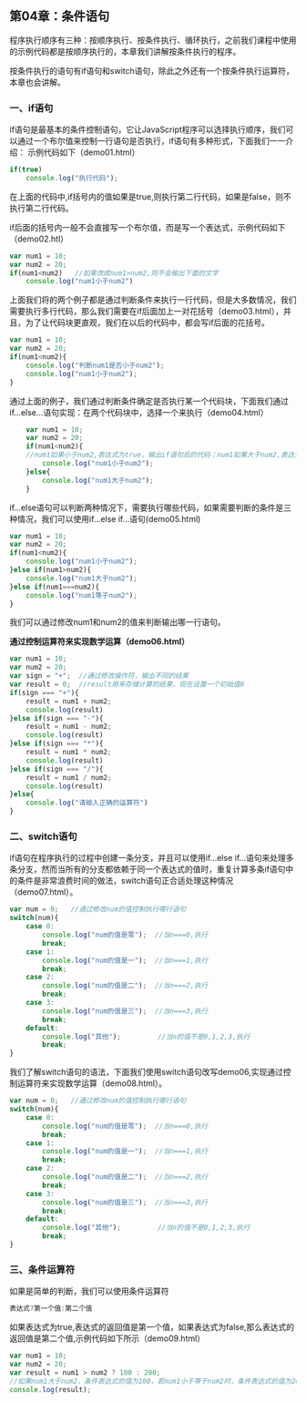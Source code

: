 ## 第04章：条件语句

程序执行顺序有三种：按顺序执行、按条件执行、循环执行，之前我们课程中使用的示例代码都是按顺序执行的，本章我们讲解按条件执行的程序。

按条件执行的语句有if语句和switch语句，除此之外还有一个按条件执行运算符，本章也会讲解。

### 一、if语句
if语句是最基本的条件控制语句，它让JavaScript程序可以选择执行顺序，我们可以通过一个布尔值来控制一行语句是否执行，if语句有多种形式，下面我们一一介绍：
示例代码如下（demo01.html）
``` js
if(true)  
    console.log("执行代码");
```
在上面的代码中,if括号内的值如果是true,则执行第二行代码，如果是false，则不执行第二行代码。

if后面的括号内一般不会直接写一个布尔值，而是写一个表达式，示例代码如下（demo02.htl）

``` js
var num1 = 10;
var num2 = 20;
if(num1<num2)   //如果改成num1>num2,则不会输出下面的文字
    console.log("num1小于num2")
```

上面我们将的两个例子都是通过判断条件来执行一行代码，但是大多数情况，我们需要执行多行代码，那么我们需要在if后面加上一对花括号（demo03.html），并且，为了让代码块更直观，我们在以后的代码中，都会写if后面的花括号。

``` js
var num1 = 10;
var num2 = 20;
if(num1<num2){
    console.log("判断num1是否小于num2");
    console.log("num1小于num2");
} 
```

通过上面的例子，我们通过判断条件确定是否执行某一个代码块，下面我们通过if...else...语句实现：在两个代码块中，选择一个来执行（demo04.html）
``` js
    var num1 = 10;
    var num2 = 20;
    if(num1<num2){      
    //num1如果小于num2,表达式为true，输出if语句后的代码；num1如果大于num2,表达式为false,输出else语句后的内容
        console.log("num1小于num2");
    }else{
        console.log("num1大于num2");
    }
```

if...else语句可以判断两种情况下，需要执行哪些代码，如果需要判断的条件是三种情况，我们可以使用if...else if...语句(demo05.html)

``` js
var num1 = 10;
var num2 = 20;
if(num1<num2){
    console.log("num1小于num2");
}else if(num1>num2){
    console.log("num1大于num2");
}else if(num1===num2){
    console.log("num1等于num2");
}
```

我们可以通过修改num1和num2的值来判断输出哪一行语句。

**通过控制运算符来实现数学运算（demo06.html）**

``` js
var num1 = 10;
var num2 = 20;
var sign = "+";  //通过修改操作符，输出不同的结果
var result = 0;  //result用来存储计算的结果，现在设置一个初始值0
if(sign === "+"){
    result = num1 + num2;
    console.log(result)
}else if(sign === "-"){
    result = num1 - num2;
    console.log(result)
}else if(sign === "*"){
    result = num1 * num2;
    console.log(result)
}else if(sign === "/"){
    result = num1 / num2;
    console.log(result)
}else{
    console.log("请输入正确的运算符")
}
```

### 二、switch语句
if语句在程序执行的过程中创建一条分支，并且可以使用if...else if...语句来处理多条分支，然而当所有的分支都依赖于同一个表达式的值时，重复计算多条if语句中的条件是非常浪费时间的做法，switch语句正合适处理这种情况（demo07.html）。
```js
var num = 0;   //通过修改num的值控制执行哪行语句
switch(num){
    case 0:
        console.log("num的值是零");  //当n===0,执行
        break;
    case 1:
        console.log("num的值是一");  //当n===1,执行
        break;
    case 2:
        console.log("num的值是二");  //当n===2,执行
        break;
    case 3:
        console.log("num的值是三");  //当n===3,执行
        break;
    default:                         
        console.log("其他");         //当n的值不是0,1,2,3,执行
        break;
}
```

我们了解switch语句的语法，下面我们使用switch语句改写demo06,实现通过控制运算符来实现数学运算（demo08.html）。
``` js
var num = 0;   //通过修改num的值控制执行哪行语句
switch(num){
    case 0:
        console.log("num的值是零");  //当n===0,执行
        break;
    case 1:
        console.log("num的值是一");  //当n===1,执行
        break;
    case 2:
        console.log("num的值是二");  //当n===2,执行
        break;
    case 3:
        console.log("num的值是三");  //当n===3,执行
        break;
    default:                         
        console.log("其他");         //当n的值不是0,1,2,3,执行
        break;
}
```


### 三、条件运算符
如果是简单的判断，我们可以使用条件运算符

``` js
表达式?第一个值:第二个值
```

如果表达式为true,表达式的返回值是第一个值，如果表达式为false,那么表达式的返回值是第二个值,示例代码如下所示（demo09.html）

``` js
var num1 = 10;
var num2 = 20;
var result = num1 > num2 ? 100 : 200;
//如果num1大于num2，条件表达式的值为100，若num1小于等于num2时，条件表达式的值为200；
console.log(result);
```


